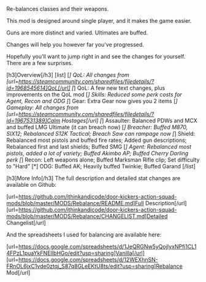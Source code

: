Re-balances classes and their weapons.

This mod is designed around single player, and it makes the game easier.

Guns are more distinct and varied. Ultimates are buffed.

Changes will help you however far you've progressed.

Hopefully you'll want to jump right in and see the changes for yourself. There are a few surprises.

[h3]Overview[/h3]
[list]
[*] QoL: All changes from [url=https://steamcommunity.com/sharedfiles/filedetails/?id=1968545614]QoL[/url]
[*] QoL: A few new text changes, plus improvements on the QoL mod
[*] Skills: Reduced some perk costs for Agent, Recon and ODG
[*] Gear: Extra Gear now gives you 2 items
[*] Gameplay: All changes from [url=https://steamcommunity.com/sharedfiles/filedetails/?id=1967531389]Calm Hostages[/url]
[*] Assaulter: Balanced PDWs and MCX and buffed LMG Ultimate (it can breach now)
[*] Breacher: Buffed M870, SIX12; Rebalanced S12K Tactical; Breach Saw can rampage now
[*] Shield: Rebalanced most pistols and buffed fire rates; Added gun descriptions; Rebalanced first and last shields; Buffed SMG
[*] Agent: Rebalanced most pistols, added a lot of variety; Buffed Akimbo AP; Buffed Cherry Darling perk
[*] Recon: Left weapons alone; Buffed Marksman Rifle clip; Set difficulty to "Hard"
[*] ODG: Buffed AK; Heavily buffed Twinkie; Buffed Garand
[/list]

[h3]More Info[/h3]
The full description and detailed stat changes are available on Github:

[url=https://github.com/ithinkandicode/door-kickers-action-squad-mods/blob/master/MODS/Rebalance/README.md]Full Description[/url]
[url=https://github.com/ithinkandicode/door-kickers-action-squad-mods/blob/master/MODS/Rebalance/CHANGELIST.md]Detailed Changelist[/url]

And the spreadsheets I used for balancing are available here:

[url=https://docs.google.com/spreadsheets/d/1JeQRGNw5yQojIyxNPfi1CL14FPzL1puaYkFNEIIbHGo/edit?usp=sharing]Vanilla[/url]
[url=https://docs.google.com/spreadsheets/d/12WEXhnSN-FRnOL6jxC1vde0ztqj_S87q8GLeEKtU8ts/edit?usp=sharing]Rebalance Mod[/url]